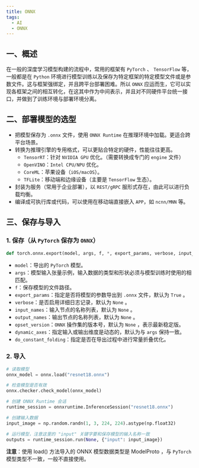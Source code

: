 ```yaml
---
title: ONNX
tags:
  - AI
  - ONNX
---
```

## 一、概述
在一般的深度学习模型构建的流程中，常用的框架有 `PyTorch` 、 `TensorFlow` 等，一般都是在 `Python` 环境进行模型训练以及保存为特定框架的特定模型文件或是参数文件。这与框架强绑定，并且跨平台部署困难。所以 `ONNX` 应运而生，它可以实现各框架之间的相互转化，在这其中作为中间表示，并且对不同硬件平台统一接口，并做到了训练环境与部署环境分离。
## 二、部署模型的选型
- 把模型保存为 `.onnx` 文件，使用 `ONNX Runtime` 在推理环境中加载。更适合跨平台场景。
- 转换为推理引擎的专用格式，可以更贴合特定的硬件，性能往往更高。
	- `TensorRT`：针对 `NVIDIA GPU` 优化。（需要转换成专门的 `engine` 文件）
	- `OpenVINO`：`Intel CPU/NPU` 优化。
	- `CoreML`：苹果设备（`iOS/macOS`）。
	- `TFLite`：移动端和边缘设备（主要是 `TensorFlow` 生态）。
- 封装为服务（常用于企业部署），以 `REST/gRPC` 服形式存在，由此可以进行负载均衡。
- 编译成可执行库或代码，可以使用在移动端直接嵌入 `APP`，如 `ncnn/MNN` 等。
## 三、保存与导入
### 1. 保存（从 `PyTorch` 保存为 `ONNX`）
```python
def torch.onnx.export(model, args, f, *, export_params, verbose, input_names, output_names, opset_version, dynamic_axes, do_constant_folding)
```
- `model`：导出的 `PyTorch` 模型。
- `args`：模型输入张量示例，输入数据的类型和形状必须与模型训练时使用的相匹配。
- `f`：保存模型的文件路径。
- `export_params`：指定是否将模型的参数导出到 `.onnx` 文件，默认为 `True` 。
- `verbose`：是否启用详细日志记录，默认为 `None` 。
- `input_names`：输入节点的名称列表，默认为 `None` 。
- `output_names`：输出节点的名称列表，默认为 `None` 。
- `opset_version`：`ONNX` 操作集的版本号，默认为 `None` ，表示最新稳定版。
- `dynamic_axes`：指定输入或输出维度是动态的，默认为与 `args` 保持一致。
- `do_constant_folding`：指定是否在导出过程中进行常量折叠优化。
### 2. 导入
```python
# 读取模型
onnx_model = onnx.load("resnet18.onnx")

# 检查模型是否有效
onnx.checker.check_model(onnx_model)

# 创建 ONNX Runtime 会话
runtime_session = onnxruntime.InferenceSession("resnet18.onnx")

# 创建输入数据
input_image = np.random.randn(1, 3, 224, 224).astype(np.float32)

# 运行模型，注意这里的 "input" 关键字要和保存模型的输入名称一致
outputs = runtime_session.run(None, {"input": input_image})
```
**注意**：使用 load() 方法导入的 ONNX 模型数据类型是 ModelProto ，与 `PyTorch` 模型类型不一致，一般不直接使用。










